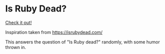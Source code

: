 # Is Ruby Dead?

[Check it out!](https://is-ruby-dead.herokuapp.com/)

Inspiration taken from https://isrubydead.com/

This answers the question of "Is Ruby dead?" randomly, with some humor thrown in.
